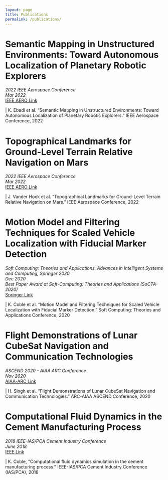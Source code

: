 ```yaml
---
layout: page
title: Publications
permalink: /publications/
---
```


# Semantic Mapping in Unstructured Environments: Toward Autonomous Localization of Planetary Robotic Explorers

*2022 IEEE Aerospace Conference* <br>
*Mar 2022* <br>
[IEEE AERO Link](https://ieeexplore.ieee.org/document/9843550)

| K. Ebadi et al. “Semantic Mapping in Unstructured Environments: Toward Autonomous Localization of Planetary Robotic Explorers.” IEEE Aerospace Conference, 2022


# Topographical Landmarks for Ground-Level Terrain Relative Navigation on Mars

*2022 IEEE Aerospace Conference* <br>
*Mar 2022* <br>
[IEEE AERO Link](https://ieeexplore.ieee.org/document/9843350)

| J. Vander Hook et al. “Topographical Landmarks for Ground-Level Terrain Relative Navigation on Mars.” IEEE Aerospace Conference, 2022


# Motion Model and Filtering Techniques for Scaled Vehicle Localization with Fiducial Marker Detection

*Soft Computing: Theories and Applications. Advances in Intelligent Systems and Computing, Springer 2020.* <br>
*Dec 2020* <br>
*Best Paper Award at Soft-Computing: Theories and Applications (SoCTA-2020)* <br>
[Springer Link](https://www.springer.com/gp/book/9789811617393#)

| K. Coble et al. “Motion Model and Filtering Techniques for Scaled Vehicle Localization with Fiducial Marker Detection.” Soft Computing: Theories and Applications Conference, 2020

<!-- | K. Coble, A. Mahajan, S. Kaul, H. P. Singh, “Motion Model and Filtering Techniques for Scaled Vehicle Localization with Fiducial Marker Detection.” Soft Computing: Theories and Applications Conference, 2020 -->


# Flight Demonstrations of Lunar CubeSat Navigation and Communication Technologies

*ASCEND 2020 - AIAA ARC Conference* <br>
*Nov 2020* <br>
[AIAA-ARC Link](https://arc.aiaa.org/doi/10.2514/6.2020-4008) <br>

| H. Singh et al. “Flight Demonstrations of Lunar CubeSat Navigation and Communication Technologies.” ARC-AIAA ASCEND Conference, 2020

<!-- | H. Singh, H. Hall, M. Van Buren, K. Coble, C. Huang, C. Yuan “Flight Demonstrations of Lunar CubeSat Navigation and Communication Technologies.” ARC-AIAA ASCEND Conference, 2020 -->
<!-- | Hunter Singh et al., Flight Demonstrations of Lunar CubeSat Navigation and Communication Technologies, ASCEND 2020. AIAA 2020-4008. November 2020., doi.org/10.2514/6.2020-4008 -->

# Computational Fluid Dynamics in the Cement Manufacturing Process

*2018 IEEE-IAS/PCA Cement Industry Conference* <br>
*June 2018* <br>
[IEEE Link](https://ieeexplore.ieee.org/document/8373098) <br>

| K. Coble, "Computational fluid dynamics simulation in the cement manufacturing process." IEEE-IAS/PCA Cement Industry Conference (IAS/PCA), 2018

<!-- | K. Coble, Computational fluid dynamics simulation in the cement manufacturing process, 2018 IEEE-IAS/PCA Cement Industry Conference (IAS/PCA), Nashville, TN, 2018, pp. 1-10, doi: 10.1109/CITCON.2018.8373098. -->